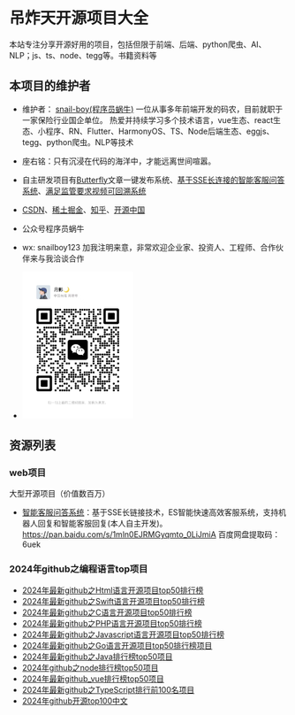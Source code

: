 # 吊炸天开源项目大全
本站专注分享开源好用的项目，包括但限于前端、后端、python爬虫、AI、NLP；js、ts、node、tegg等。书籍资料等



## 本项目的维护者

- 维护者： [snail-boy(程序员蜗牛)](https://github.com/snail-boy) 一位从事多年前端开发的码农，目前就职于一家保险行业国企单位。 热爱并持续学习多个技术语言，vue生态、react生态、小程序、RN、Flutter、HarmonyOS、TS、Node后端生态、eggjs、tegg、python爬虫。NLP等技术
- 座右铭：只有沉浸在代码的海洋中，才能远离世间喧嚣。

- 自主研发项目有[Butterfly](https://www.butterfly.top)文章一键发布系统、[基于SSE长连接的智能客服问答系统](https://blog.csdn.net/websmallrabbit/article/details/137526410)、[满足监管要求视频可回溯系统](https://blog.csdn.net/websmallrabbit/article/details/136591175?ops_request_misc=%257B%2522request%255Fid%2522%253A%2522171283220816777224449603%2522%252C%2522scm%2522%253A%252220140713.130102334.pc%255Fblog.%2522%257D&request_id=171283220816777224449603&biz_id=0&utm_medium=distribute.pc_search_result.none-task-blog-2~blog~first_rank_ecpm_v1~rank_v31_ecpm-1-136591175-null-null.nonecase&utm_term=%E8%A7%86%E9%A2%91%E5%8F%AF%E5%9B%9E%E6%BA%AF&spm=1018.2226.3001.4450)

- [CSDN](https://blog.csdn.net/websmallrabbit)、[稀土掘金](https://juejin.cn/user/2189882895896013)、[知乎](https://zhuanlan.zhihu.com/p/691385482)、[开源中国](https://my.oschina.net/snailbody)

- 公众号程序员蜗牛
- wx: snailboy123 加我注明来意，非常欢迎企业家、投资人、工程师、合作伙伴来与我洽谈合作 
- <img src="./img/wx.jpg" width=200 />

## 资源列表

### web项目

大型开源项目（价值数百万）

*  [智能客服问答系统](https://pan.baidu.com/s/1mln0EJRMGyqmto_0LiJmiA)：基于SSE长链接技术，ES智能快速高效客服系统，支持机器人回复和智能客服回复(本人自主开发)。https://pan.baidu.com/s/1mln0EJRMGyqmto_0LiJmiA 百度网盘提取码：6uek


### 2024年github之编程语言top项目

*  [2024年最新github之Html语言开源项目top50排行榜](https://blog.csdn.net/websmallrabbit/article/details/137566485)
*  [2024年最新github之Swift语言开源项目top50排行榜](https://blog.csdn.net/websmallrabbit/article/details/137565768)
*  [2024年最新github之C语言开源项目top50排行榜](https://blog.csdn.net/websmallrabbit/article/details/137520659)
*  [2024年最新github之PHP语言开源项目top50排行榜](https://blog.csdn.net/websmallrabbit/article/details/137372037)
*  [2024年最新github之Javascript语言开源项目top50排行榜](https://blog.csdn.net/websmallrabbit/article/details/137296096)
*  [2024年最新github之Go语言开源项目top50排行榜项目](https://blog.csdn.net/websmallrabbit/article/details/137294760)
*  [2024年最新github之Java排行榜top50项目](https://blog.csdn.net/websmallrabbit/article/details/137202213)
*  [2024年github之node排行榜top50项目](https://blog.csdn.net/websmallrabbit/article/details/137197726)
*  [2024年最新github_vue排行榜top50项目](https://blog.csdn.net/websmallrabbit/article/details/137175330)
*  [2024年最新github之TypeScript排行前100名项目](https://blog.csdn.net/websmallrabbit/article/details/137173355)
*  [2024年github开源top100中文](https://blog.csdn.net/websmallrabbit/article/details/137158300)

